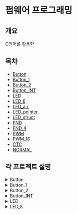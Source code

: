 # 펌웨어 프로그래밍 

## 개요
C언어를 활용한

## 목차
- [Button](#Button)
- [Button_1](#Button_1)
- [Button_2](#Button_2)
- [Button_INT](#Button_INT)
- [LED](#LED)
- [LED_8](#LED_8)
- [LED_arr](#LED_arr)
- [LED_pointer](#LED_pointer)
- [LED_struct](#LED_struct)
- [FND](#FND)
- [FND_4](#FND_4)
- [PWM](#PWM)
- [PWM_16](#PWM_16)
- [CTC](#CTC)
- [NORMAL](#NORMAL)

## 각 프로젝트 설명
<details>
    #
    <summary>Button</summary>

    - 사용 언어:
    - 프로젝트 설명:
    - 프로젝트 중요 포인트:
</details>
<details>
    <summary>Button_1</summary>

    - 사용 언어:
    - 프로젝트 설명:
    - 프로젝트 중요 포인트:
</details>
<details>
    <summary>Button_2</summary>

    - 사용 언어:
    - 프로젝트 설명:
    - 프로젝트 중요 포인트:
</details>
<details>
    <summary>Button_INT</summary>

    - 사용 언어:
    - 프로젝트 설명:
    - 프로젝트 중요 포인트:
</details>
<details>
    <summary>LED</summary>

    - 사용 언어:
    - 프로젝트 설명:
    - 프로젝트 중요 포인트:
</details>
<details>
    <summary>LED_8</summary>

    - 사용 언어:
    - 프로젝트 설명:
    - 프로젝트 중요 포인트:
</details>
